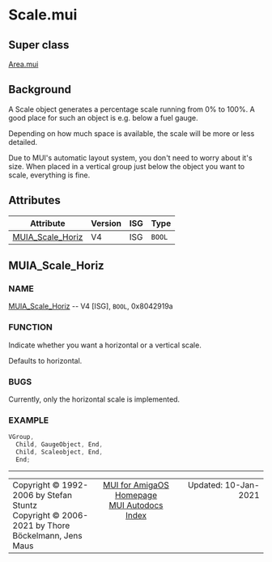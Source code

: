 # Scale.mui
## Super class
[Area.mui](MUI_Area)
## Background
A Scale object generates a percentage scale running from 0% to 100%. A good
place for such an object is e.g. below a fuel gauge.

Depending on how much space is available, the scale will be more or less
detailed.

Due to MUI's automatic layout system, you don't need to worry about it's
size. When placed in a vertical group just below the object you want to
scale, everything is fine.
## Attributes
Attribute|Version|ISG|Type
---------|-------|---|----
[MUIA_Scale_Horiz](MUI_Scale.md/#MUIA_Scale_Horiz)|V4|ISG|`BOOL`

## MUIA_Scale_Horiz
### NAME
[MUIA_Scale_Horiz](MUI_Scale/#MUIA_Scale_Horiz) -- V4 [ISG], `BOOL`, 0x8042919a

### FUNCTION
Indicate whether you want a horizontal or a vertical scale.

Defaults to horizontal.

### BUGS
Currently, only the horizontal scale is implemented.

### EXAMPLE
```c++
VGroup,
  Child, GaugeObject, End,
  Child, Scaleobject, End,
  End;
```

----
<table class='compact' style='border: none; border-spacing: 0px; margin: 0px' width='100%'>
<tr>
<td style='text-align: left; vertical-align: top' width='33%'>Copyright &copy 1992-2006 by Stefan Stuntz<br>Copyright &copy 2006-2021 by Thore B&ouml;ckelmann, Jens Maus</TD>
<td style='text-align: center; vertical-align: top' width='33%'>
<a href=http://muidev.de>MUI for AmigaOS Homepage</a><br>
<a href=http://muidev.de/wiki/Documentation>MUI Autodocs Index</a>
</td>
<td style='text-align: right; vertical-align: top' width='33%'>Updated: 10-Jan-2021</td>
</tr>
</table>
